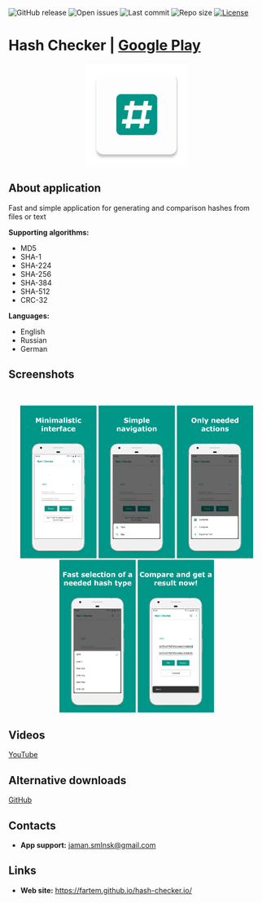![GitHub release](https://img.shields.io/github/release/fartem/hash-checker.svg?color=009688)
![Open issues](https://img.shields.io/github/issues-raw/fartem/hash-checker.svg)
![Last commit](https://img.shields.io/github/last-commit/fartem/hash-checker.svg)
![Repo size](https://img.shields.io/github/repo-size/fartem/hash-checker.svg)
[![License](https://img.shields.io/github/license/fartem/hash-checker.svg)](https://github.com/fartem/hash-checker/blob/master/LICENSE)

# Hash Checker | [Google Play](https://play.google.com/store/apps/details?id=com.smlnskgmail.jaman.hashchecker)

<p align="center"><img src="media/ic_app.png" height="200px"></p>

## About application
Fast and simple application for generating and comparison hashes from files or text

__Supporting algorithms:__
- MD5
- SHA-1
- SHA-224
- SHA-256
- SHA-384
- SHA-512
- CRC-32

__Languages:__
- English
- Russian
- German

## Screenshots
<br/>
<p align="center">
  <img src="media/screenshots/1.png" width="150" />
  <img src="media/screenshots/2.png" width="150" />
  <img src="media/screenshots/3.png" width="150" />
  <img src="media/screenshots/4.png" width="150" />
  <img src="media/screenshots/5.png" width="150" />
</p>

## Videos
[YouTube](https://www.youtube.com/watch?v=Q7Otn971kJk&list=PLOIwDRWd_SDdBz2aiVtMocFunaXaKSPMx)

## Alternative downloads

[GitHub](https://github.com/fartem/hash-checker/releases)

## Contacts
- __App support:__ jaman.smlnsk@gmail.com

## Links
- __Web site:__ https://fartem.github.io/hash-checker.io/
